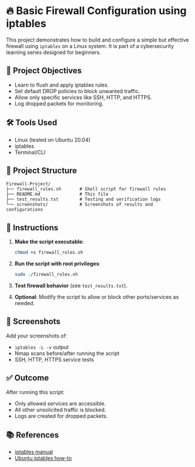 # 🔥 Basic Firewall Configuration using iptables

This project demonstrates how to build and configure a simple but effective firewall using `iptables` on a Linux system. It is part of a cybersecurity learning series designed for beginners.

## 🚀 Project Objectives

- Learn to flush and apply iptables rules.
- Set default DROP policies to block unwanted traffic.
- Allow only specific services like SSH, HTTP, and HTTPS.
- Log dropped packets for monitoring.

## 🛠️ Tools Used

- Linux (tested on Ubuntu 20.04)
- iptables
- Terminal/CLI

## 📂 Project Structure

```
Firewall-Project/
├── firewall_rules.sh       # Shell script for firewall rules
├── README.md               # This file
├── test_results.txt        # Testing and verification logs
└── screenshots/            # Screenshots of results and configurations
```

## 🧾 Instructions

1. **Make the script executable**:
    ```bash
    chmod +x firewall_rules.sh
    ```

2. **Run the script with root privileges**:
    ```bash
    sudo ./firewall_rules.sh
    ```

3. **Test firewall behavior** (see `test_results.txt`).

4. **Optional**: Modify the script to allow or block other ports/services as needed.

## 📸 Screenshots

Add your screenshots of:
- `iptables -L -v` output
- Nmap scans before/after running the script
- SSH, HTTP, HTTPS service tests

## ✅ Outcome

After running this script:
- Only allowed services are accessible.
- All other unsolicited traffic is blocked.
- Logs are created for dropped packets.

## 📚 References

- [iptables manual](https://man7.org/linux/man-pages/man8/iptables.8.html)
- [Ubuntu iptables how-to](https://help.ubuntu.com/community/IptablesHowTo)

